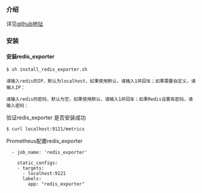 ### 介绍

详见[github地址](https://github.com/oliver006/redis_exporter)

### 安装


####  安装redis_exporter
```
$ sh install_redis_exporter.sh

请输入redis的IP，默认为localhost，如果使用默认，请输入1并回车；如果需要自定义，请输入IP：

请输入redis的密码，默认为空，如果使用默认，请输入1并回车；如果Redis设置有密码，请输入密码：

```
验证redis_exporter 是否安装成功
```
$ curl localhost:9121/metrics
```
Prometheus配置redis_exporter
```
  - job_name: 'redis_exporter'

    static_configs:
    - targets:
      - localhost:9121
      labels:
        app: "redis_exporter"
```

